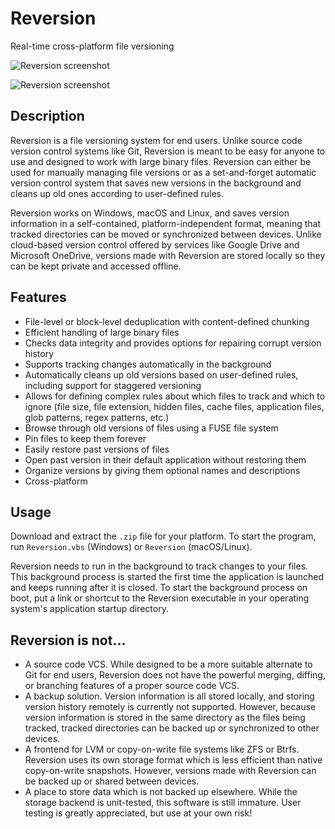 # Reversion

Real-time cross-platform file versioning

![Reversion screenshot](https://i.imgur.com/kvQXz3a.png)

![Reversion screenshot](https://i.imgur.com/eEwbTtC.png)

## Description

Reversion is a file versioning system for end users. Unlike source code version control systems like Git, Reversion is
meant to be easy for anyone to use and designed to work with large binary files. Reversion can either be used for
manually managing file versions or as a set-and-forget automatic version control system that saves new versions in the
background and cleans up old ones according to user-defined rules.

Reversion works on Windows, macOS and Linux, and saves version information in a self-contained, platform-independent
format, meaning that tracked directories can be moved or synchronized between devices. Unlike cloud-based version
control offered by services like Google Drive and Microsoft OneDrive, versions made with Reversion are stored locally so
they can be kept private and accessed offline.

## Features

- File-level or block-level deduplication with content-defined chunking
- Efficient handling of large binary files
- Checks data integrity and provides options for repairing corrupt version history
- Supports tracking changes automatically in the background
- Automatically cleans up old versions based on user-defined rules, including support for staggered versioning
- Allows for defining complex rules about which files to track and which to ignore (file size, file extension, hidden
  files, cache files, application files, glob patterns, regex patterns, etc.)
- Browse through old versions of files using a FUSE file system
- Pin files to keep them forever
- Easily restore past versions of files
- Open past version in their default application without restoring them
- Organize versions by giving them optional names and descriptions
- Cross-platform

## Usage

Download and extract the `.zip` file for your platform. To start the program, run `Reversion.vbs` (Windows) or
`Reversion` (macOS/Linux).

Reversion needs to run in the background to track changes to your files. This background process is started the first
time the application is launched and keeps running after it is closed. To start the background process on boot, put a
link or shortcut to the Reversion executable in your operating system's application startup directory.

## Reversion is not...

- A source code VCS. While designed to be a more suitable alternate to Git for end users, Reversion does not have the
powerful merging, diffing, or branching features of a proper source code VCS.
- A backup solution. Version information is all stored locally, and storing version history remotely is currently not
supported. However, because version information is stored in the same directory as the files being tracked, tracked
directories can be backed up or synchronized to other devices.
- A frontend for LVM or copy-on-write file systems like ZFS or Btrfs. Reversion uses its own storage format which is
less efficient than native copy-on-write snapshots. However, versions made with Reversion can be backed up or shared
between devices.
- A place to store data which is not backed up elsewhere. While the storage backend is unit-tested, this software is
still immature. User testing is greatly appreciated, but use at your own risk!
